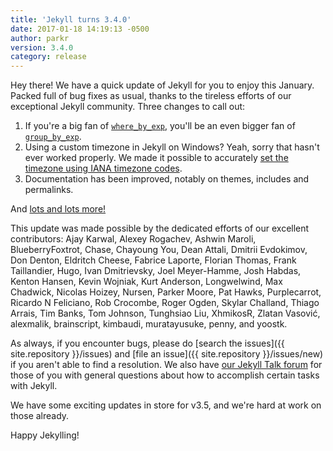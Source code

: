 ```yaml
---
title: 'Jekyll turns 3.4.0'
date: 2017-01-18 14:19:13 -0500
author: parkr
version: 3.4.0
category: release
---
```


Hey there! We have a quick update of Jekyll for you to enjoy this January.
Packed full of bug fixes as usual, thanks to the tireless efforts of our
exceptional Jekyll community. Three changes to call out:

1. If you're a big fan of [`where_by_exp`](/docs/liquid/filters/), you'll be an
even bigger fan of [`group_by_exp`](/docs/liquid/filters/).
2. Using a custom timezone in Jekyll on Windows? Yeah, sorry that hasn't ever worked
   properly. We made it possible to accurately [set the timezone using IANA
   timezone codes](/docs/installation/windows/#time-zone-management).
3. Documentation has been improved, notably on themes, includes and permalinks.

And [lots and lots more!](/docs/history/#v3-4-0)

This update was made possible by the dedicated efforts of our excellent
contributors: Ajay Karwal, Alexey Rogachev, Ashwin Maroli,
BlueberryFoxtrot, Chase, Chayoung You, Dean Attali, Dmitrii Evdokimov, Don
Denton, Eldritch Cheese, Fabrice Laporte, Florian Thomas, Frank
Taillandier, Hugo, Ivan Dmitrievsky, Joel Meyer-Hamme, Josh Habdas, Kenton
Hansen, Kevin Wojniak, Kurt Anderson, Longwelwind, Max Chadwick, Nicolas
Hoizey, Nursen, Parker Moore, Pat Hawks, Purplecarrot, Ricardo N Feliciano,
Rob Crocombe, Roger Ogden, Skylar Challand, Thiago Arrais, Tim Banks, Tom
Johnson, Tunghsiao Liu, XhmikosR, Zlatan Vasović, alexmalik, brainscript,
kimbaudi, muratayusuke, penny, and yoostk.

As always, if you encounter bugs, please do [search the issues]({{ site.repository }}/issues)
and [file an issue]({{ site.repository }}/issues/new) if you aren't able to
find a resolution. We also have [our Jekyll Talk
forum](https://talk.jekyllrb.com) for those of you with general questions
about how to accomplish certain tasks with Jekyll.

We have some exciting updates in store for v3.5, and we're hard at work on
those already.

Happy Jekylling!
